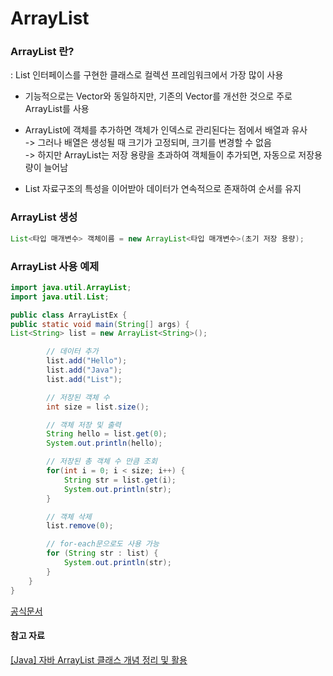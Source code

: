 # ArrayList

### ArrayList 란?
: List 인터페이스를 구현한 클래스로 컬렉션 프레임워크에서 가장 많이 사용
- 기능적으로는 Vector와 동일하지만, 기존의 Vector를 개선한 것으로 주로 ArrayList를 사용

- ArrayList에 객체를 추가하면 객체가 인덱스로 관리된다는 점에서 배열과 유사 </br>
 -> 그러나 배열은 생성될 때 크기가 고정되며, 크기를 변경할 수 없음 </br>
 -> 하지만 ArrayList는 저장 용량을 초과하여 객체들이 추가되면, 자동으로 저장용량이 늘어남
- List 자료구조의 특성을 이어받아 데이터가 연속적으로 존재하여 순서를 유지

### ArrayList 생성
``` java
List<타입 매개변수> 객체이름 = new ArrayList<타입 매개변수>(초기 저장 용량);
``` 

### ArrayList 사용 예제
``` java
import java.util.ArrayList;
import java.util.List;

public class ArrayListEx {
public static void main(String[] args) {
List<String> list = new ArrayList<String>();

        // 데이터 추가
        list.add("Hello");
        list.add("Java");
        list.add("List");

        // 저장된 객체 수
        int size = list.size();

        // 객체 저장 및 출력
        String hello = list.get(0);
        System.out.println(hello);

        // 저장된 총 객체 수 만큼 조회
        for(int i = 0; i < size; i++) {
            String str = list.get(i);
            System.out.println(str);
        }

        // 객체 삭제
        list.remove(0);

        // for-each문으로도 사용 가능
        for (String str : list) {
            System.out.println(str);
        }
    }
}
``` 
[공식문서](https://docs.oracle.com/javase/8/docs/api/java/util/ArrayList.html
)

#### 참고 자료
[[Java] 자바 ArrayList 클래스 개념 정리 및 활용](https://ittrue.tistory.com/m/144)